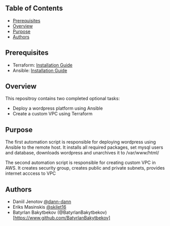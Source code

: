## Table of Contents

- [Prerequisites](#Prerequisites)
- [Overview](#Overview)
- [Purpose](#Purpose)
- [Authors](#Authors)

## Prerequisites

- Terraform: [Installation Guide](https://developer.hashicorp.com/terraform/tutorials/aws-get-started/install-cli)
- Ansible: [Installation Guide](https://docs.ansible.com/ansible/latest/installation_guide/intro_installation.html)

## Overview

This repositroy contains two completed optional tasks:
* Deploy a wordpress platform using Ansible
* Create a custom VPC using Terraform

## Purpose

The first automation script is responsible for deploying wordpress using Ansible to the remote host. It installs all required packages, set mysql users and database, downloads wordpress and unarchives it to /var/www/html/

The second automation script is responsible for creating custom VPC in AWS. It creates security group, creates public and private subnets, provides internet acccess to VPC

## Authors
* Daniil Jenotov [@dann-dann](https://www.github.com/dann-dann)
* Eriks Masinskis [@skilet16](https://www.github.com/skilet16)
* Batyrlan Bakytbekov (@BatyrlanBakytbekov)[https://www.github.com/BatyrlanBakytbekov]
